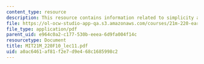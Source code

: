 ```yaml
---
content_type: resource
description: This resource contains information related to simplicity and complexity.
file: https://ol-ocw-studio-app-qa.s3.amazonaws.com/courses/21m-220-early-music-fall-2010/a0ac6461af81f2e7d9e468c1685998c2_MIT21M_220F10_lec11.pdf
file_type: application/pdf
parent_uid: e964c0a2-c177-530b-eeea-6d9fa004f14c
resourcetype: Document
title: MIT21M_220F10_lec11.pdf
uid: a0ac6461-af81-f2e7-d9e4-68c1685998c2
---
```

